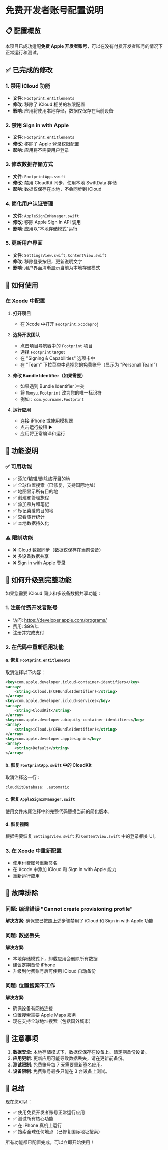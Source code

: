 # 免费开发者账号配置说明

## 📋 配置概览

本项目已成功适配**免费 Apple 开发者账号**，可以在没有付费开发者账号的情况下正常运行和测试。

## ✅ 已完成的修改

### 1. 禁用 iCloud 功能
- **文件**: `Footprint.entitlements`
- **修改**: 移除了 iCloud 相关的权限配置
- **影响**: 应用将使用本地存储，数据仅保存在当前设备

### 2. 禁用 Sign in with Apple
- **文件**: `Footprint.entitlements`
- **修改**: 移除了 Apple 登录权限配置
- **影响**: 应用将不需要用户登录

### 3. 修改数据存储方式
- **文件**: `FootprintApp.swift`
- **修改**: 禁用 CloudKit 同步，使用本地 SwiftData 存储
- **影响**: 数据仅保存在本地，不会同步到 iCloud

### 4. 简化用户认证管理
- **文件**: `AppleSignInManager.swift`
- **修改**: 移除 Apple Sign In API 调用
- **影响**: 应用以"本地存储模式"运行

### 5. 更新用户界面
- **文件**: `SettingsView.swift`, `ContentView.swift`
- **修改**: 移除登录按钮，更新说明文字
- **影响**: 用户界面清晰显示当前为本地存储模式

## 🚀 如何使用

### 在 Xcode 中配置

1. **打开项目**
   - 在 Xcode 中打开 `Footprint.xcodeproj`

2. **选择开发团队**
   - 点击项目导航器中的 `Footprint` 项目
   - 选择 `Footprint` target
   - 在 "Signing & Capabilities" 选项卡中
   - 在 "Team" 下拉菜单中选择您的免费账号（显示为 "Personal Team"）

3. **修改 Bundle Identifier（如果需要）**
   - 如果遇到 Bundle Identifier 冲突
   - 将 `Mooyu.Footprint` 改为您的唯一标识符
   - 例如：`com.yourname.Footprint`

4. **运行应用**
   - 连接 iPhone 或使用模拟器
   - 点击运行按钮 ▶️
   - 应用将正常编译和运行

## 📱 功能说明

### ✅ 可用功能
- ✅ 添加/编辑/删除旅行目的地
- ✅ 全球位置搜索（已修复，支持国际地址）
- ✅ 地图显示所有目的地
- ✅ 创建和管理旅程
- ✅ 添加照片和笔记
- ✅ 标记喜爱的目的地
- ✅ 查看旅行统计
- ✅ 本地数据持久化

### ⚠️ 限制功能
- ❌ iCloud 数据同步（数据仅保存在当前设备）
- ❌ 多设备数据共享
- ❌ Sign in with Apple 登录

## 🔄 如何升级到完整功能

如果您需要 iCloud 同步和多设备数据共享功能：

### 1. 注册付费开发者账号
- 访问: https://developer.apple.com/programs/
- 费用: $99/年
- 注册并完成支付

### 2. 在代码中重新启用功能

#### a. 恢复 `Footprint.entitlements`
取消注释以下内容：
```xml
<key>com.apple.developer.icloud-container-identifiers</key>
<array>
    <string>iCloud.$(CFBundleIdentifier)</string>
</array>
<key>com.apple.developer.icloud-services</key>
<array>
    <string>CloudKit</string>
</array>
<key>com.apple.developer.ubiquity-container-identifiers</key>
<array>
    <string>iCloud.$(CFBundleIdentifier)</string>
</array>
<key>com.apple.developer.applesignin</key>
<array>
    <string>Default</string>
</array>
```

#### b. 恢复 `FootprintApp.swift` 中的 CloudKit
取消注释这一行：
```swift
cloudKitDatabase: .automatic
```

#### c. 恢复 `AppleSignInManager.swift`
使用文件末尾注释中的完整代码替换当前的简化版本。

#### d. 恢复视图
根据需要恢复 `SettingsView.swift` 和 `ContentView.swift` 中的登录相关 UI。

### 3. 在 Xcode 中重新配置
- 使用付费账号重新签名
- 在 Xcode 中添加 iCloud 和 Sign in with Apple 能力
- 重新运行应用

## 🐛 故障排除

### 问题: 编译错误 "Cannot create provisioning profile"
**解决方案**: 确保您已按照上述步骤禁用了 iCloud 和 Sign in with Apple 功能

### 问题: 数据丢失
**解决方案**: 
- 本地存储模式下，卸载应用会删除所有数据
- 建议定期备份 iPhone
- 升级到付费账号后可使用 iCloud 自动备份

### 问题: 位置搜索不工作
**解决方案**: 
- 确保设备有网络连接
- 位置搜索需要 Apple Maps 服务
- 现在支持全球地址搜索（包括国外城市）

## 📝 注意事项

1. **数据安全**: 本地存储模式下，数据仅保存在设备上。请定期备份设备。
2. **应用更新**: 更新应用可能导致数据丢失，请在更新前备份。
3. **测试限制**: 免费账号每 7 天需要重新签名应用。
4. **设备限制**: 免费账号最多只能在 3 台设备上测试。

## 🎉 总结

现在您可以：
- ✅ 使用免费开发者账号正常运行应用
- ✅ 测试所有核心功能
- ✅ 在 iPhone 真机上运行
- ✅ 搜索全球任何地点（已修复国际地址搜索）

所有功能都已配置完成，可以立即开始使用！

